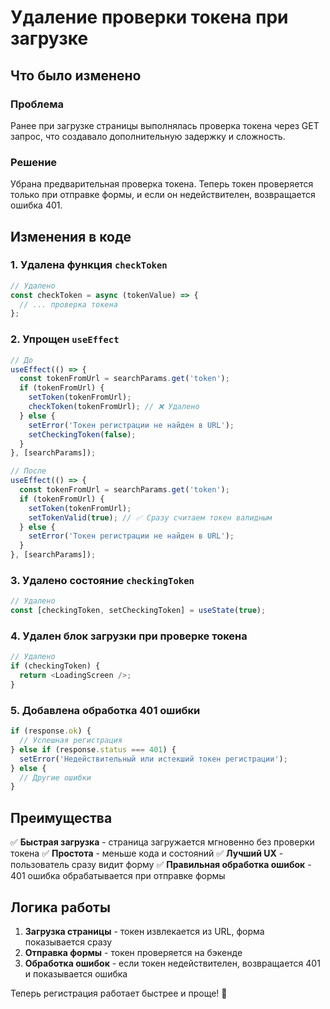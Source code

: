 # Удаление проверки токена при загрузке

## Что было изменено

### Проблема
Ранее при загрузке страницы выполнялась проверка токена через GET запрос, что создавало дополнительную задержку и сложность.

### Решение
Убрана предварительная проверка токена. Теперь токен проверяется только при отправке формы, и если он недействителен, возвращается ошибка 401.

## Изменения в коде

### 1. Удалена функция `checkToken`
```javascript
// Удалено
const checkToken = async (tokenValue) => {
  // ... проверка токена
};
```

### 2. Упрощен `useEffect`
```javascript
// До
useEffect(() => {
  const tokenFromUrl = searchParams.get('token');
  if (tokenFromUrl) {
    setToken(tokenFromUrl);
    checkToken(tokenFromUrl); // ❌ Удалено
  } else {
    setError('Токен регистрации не найден в URL');
    setCheckingToken(false);
  }
}, [searchParams]);

// После
useEffect(() => {
  const tokenFromUrl = searchParams.get('token');
  if (tokenFromUrl) {
    setToken(tokenFromUrl);
    setTokenValid(true); // ✅ Сразу считаем токен валидным
  } else {
    setError('Токен регистрации не найден в URL');
  }
}, [searchParams]);
```

### 3. Удалено состояние `checkingToken`
```javascript
// Удалено
const [checkingToken, setCheckingToken] = useState(true);
```

### 4. Удален блок загрузки при проверке токена
```javascript
// Удалено
if (checkingToken) {
  return <LoadingScreen />;
}
```

### 5. Добавлена обработка 401 ошибки
```javascript
if (response.ok) {
  // Успешная регистрация
} else if (response.status === 401) {
  setError('Недействительный или истекший токен регистрации');
} else {
  // Другие ошибки
}
```

## Преимущества

✅ **Быстрая загрузка** - страница загружается мгновенно без проверки токена
✅ **Простота** - меньше кода и состояний
✅ **Лучший UX** - пользователь сразу видит форму
✅ **Правильная обработка ошибок** - 401 ошибка обрабатывается при отправке формы

## Логика работы

1. **Загрузка страницы** - токен извлекается из URL, форма показывается сразу
2. **Отправка формы** - токен проверяется на бэкенде
3. **Обработка ошибок** - если токен недействителен, возвращается 401 и показывается ошибка

Теперь регистрация работает быстрее и проще! 🚀
